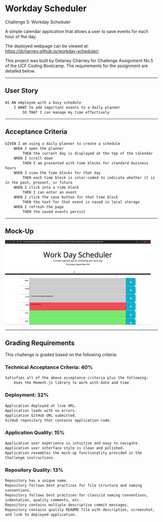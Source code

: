 # Workday Scheduler

Challenge 5: Workday Scheduler

A simple calendar application that allows a user to save events for each hour of the day. 


The deployed webpage can be viewed at: https://dcharney.github.io/workday-scheduler/.


This project was built by Delaney Charney for Challenge Assignment No.5 of the UCF Coding Bootcamp. The requirements for the assignment are detailed below.

---

## User Story

    AS AN employee with a busy schedule
        I WANT to add important events to a daily planner
            SO THAT I can manage my time effectively

---

## Acceptance Criteria

    GIVEN I am using a daily planner to create a schedule
        WHEN I open the planner
            THEN the current day is displayed at the top of the calendar
        WHEN I scroll down
            THEN I am presented with time blocks for standard business hours
        WHEN I view the time blocks for that day
            THEN each time block is color-coded to indicate whether it is in the past, present, or future
        WHEN I click into a time block
            THEN I can enter an event
        WHEN I click the save button for that time block
            THEN the text for that event is saved in local storage
        WHEN I refresh the page
            THEN the saved events persist

---

## Mock-Up

![Assignment mockup image](./assets/images/05-third-party-apis-homework-demo.gif)

---

## Grading Requirements

This challenge is graded based on the following criteria:

### Technical Acceptance Criteria: 40%
    Satisfies all of the above acceptance criteria plus the following:
        Uses the Moment.js library to work with date and time

### Deployment: 32%
    Application deployed at live URL.
    Application loads with no errors.
    Application GitHub URL submitted.
    GitHub repository that contains application code.

### Application Quality: 15%
    Application user experience is intuitive and easy to navigate.
    Application user interface style is clean and polished.
    Application resembles the mock-up functionality provided in the Challenge instructions.

### Repository Quality: 13%
    Repository has a unique name.
    Repository follows best practices for file structure and naming conventions.
    Repository follows best practices for class/id naming conventions, indentation, quality comments, etc.
    Repository contains multiple descriptive commit messages.
    Repository contains quality README file with description, screenshot, and link to deployed application.